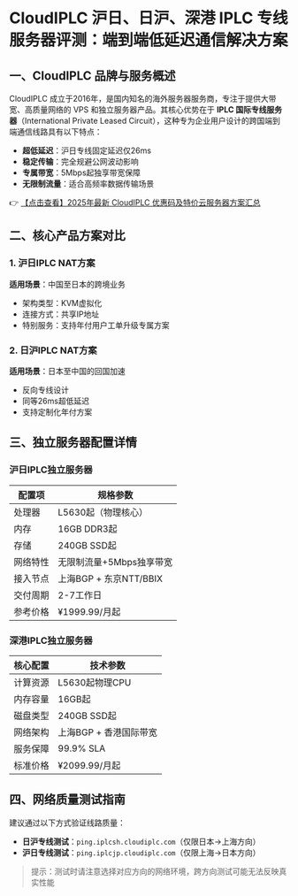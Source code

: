# CloudIPLC 沪日、日沪、深港 IPLC 专线服务器评测：端到端低延迟通信解决方案

## 一、CloudIPLC 品牌与服务概述

CloudIPLC 成立于2016年，是国内知名的海外服务器服务商，专注于提供大带宽、高质量网络的 VPS 和独立服务器产品。其核心优势在于 **IPLC 国际专线服务器**（International Private Leased Circuit），这种专为企业用户设计的跨国端到端通信线路具有以下特点：

- **超低延迟**：沪日专线固定延迟仅26ms
- **稳定传输**：完全规避公网波动影响
- **专属带宽**：5Mbps起独享带宽保障
- **无限制流量**：适合高频率数据传输场景

👉 [【点击查看】2025年最新 CloudIPLC 优惠码及特价云服务器方案汇总](https://bit.ly/cloudiplc)

## 二、核心产品方案对比

### 1. 沪日IPLC NAT方案
**适用场景**：中国至日本的跨境业务  
- 架构类型：KVM虚拟化
- 连接方式：共享IP地址
- 特别服务：支持年付用户工单升级专属方案

### 2. 日沪IPLC NAT方案
**适用场景**：日本至中国的回国加速  
- 反向专线设计
- 同等26ms超低延迟
- 支持定制化年付方案

## 三、独立服务器配置详情

### 沪日IPLC独立服务器
| 配置项       | 规格参数                     |
|--------------|----------------------------|
| 处理器       | L5630起（物理核心）         |
| 内存         | 16GB DDR3起                |
| 存储         | 240GB SSD起                |
| 网络特性     | 无限制流量+5Mbps独享带宽   |
| 接入节点     | 上海BGP + 东京NTT/BBIX     |
| 交付周期     | 2-7工作日                  |
| 参考价格     | ¥1999.99/月起              |

### 深港IPLC独立服务器
| 核心配置     | 技术参数                   |
|--------------|--------------------------|
| 计算资源     | L5630起物理CPU           |
| 内存容量     | 16GB起                  |
| 磁盘类型     | 240GB SSD起             |
| 网络架构     | 上海BGP + 香港国际带宽   |
| 服务保障     | 99.9% SLA               |
| 标准价格     | ¥2099.99/月起           |

## 四、网络质量测试指南

建议通过以下方式验证线路质量：
- **日沪专线测试**：`ping.iplcsh.cloudiplc.com`（仅限日本→上海方向）
- **沪日专线测试**：`ping.iplcjp.cloudiplc.com`（仅限上海→日本方向）

> 提示：测试时请注意选择对应方向的网络环境，跨方向测试可能无法反映真实性能